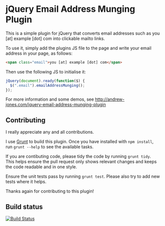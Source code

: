 jQuery Email Address Munging Plugin
===================================

This is a simple plugin for jQuery that converts email addresses such as you [at] example [dot] com into clickable mailto links.

To use it, simply add the plugins JS file to the page and write your email address in your page, as follows:

```html
<span class="email">you [at] example [dot] com</span>
```

Then use the following JS to initialise it:

```js
jQuery(document).ready(function($) {
  $(".email").emailAddressMunging();
});
```

For more information and some demos, see http://andrew-jones.com/jquery-email-address-munging-plugin

Contributing
------------

I really appreciate any and all contributions.

I use [Grunt](http://gruntjs.com/) to build this plugin. Once you have installed with `npm install`, run `grunt --help` to see the available tasks.

If you are contibuting code, please tidy the code by running `grunt tidy`. This helps ensure the pull request only shows relevant changes and keeps the code readable and in one style.

Ensure the unit tests pass by running `grunt test`. Please also try to add new tests where it helps.

Thanks again for contributing to this plugin!

Build status
------------

[![Build Status](https://secure.travis-ci.org/andrewrjones/jquery-email-address-munging-plugin.png)](http://travis-ci.org/andrewrjones/jquery-email-address-munging-plugin)
